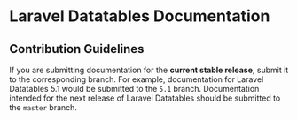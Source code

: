 # Laravel Datatables Documentation

## Contribution Guidelines

If you are submitting documentation for the **current stable release**, submit it to the corresponding branch.
For example, documentation for Laravel Datatables 5.1 would be submitted to the `5.1` branch.
Documentation intended for the next release of Laravel Datatables should be submitted to the `master` branch.